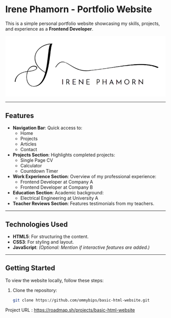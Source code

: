 # Irene Phamorn - Portfolio Website

This is a simple personal portfolio website showcasing my skills, projects, and experience as a **Frontend Developer**.

![Portfolio Preview](logo.png)

---

## Features

- **Navigation Bar**: Quick access to:
  - Home
  - Projects
  - Articles
  - Contact
- **Projects Section**: Highlights completed projects:
  - Single Page CV
  - Calculator
  - Countdown Timer
- **Work Experience Section**: Overview of my professional experience:
  - Frontend Developer at Company A
  - Frontend Developer at Company B
- **Education Section**: Academic background:
  - Electrical Engineering at University A
- **Teacher Reviews Section**: Features testimonials from my teachers.

---

## Technologies Used

- **HTML5**: For structuring the content.
- **CSS3**: For styling and layout.
- **JavaScript**: *(Optional: Mention if interactive features are added.)*

---

## Getting Started

To view the website locally, follow these steps:

1. Clone the repository:
   ```bash
   git clone https://github.com/ommybips/basic-html-website.git


Project URL : https://roadmap.sh/projects/basic-html-website
